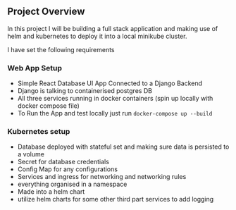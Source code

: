 ## Project Overview

In this project I will be building a full stack application and making use of helm and kubernetes to deploy it into a 
local minikube cluster.

I have set the following requirements 

### Web App Setup

- Simple React Database UI App Connected to a Django Backend
- Django is talking to containerised postgres DB
- All three services running in docker containers (spin up locally with docker compose file)
- To Run the App and test locally just run `docker-compose up --build`

### Kubernetes setup
- Database deployed with stateful set and making sure data is persisted to a volume
- Secret for database credentials
- Config Map for  any configurations 
- Services and ingress for networking and networking rules
- everything organised in a namespace
- Made into a helm chart
- utilize helm charts for some other third part services to add logging